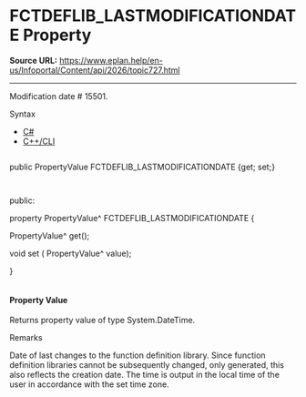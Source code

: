 # FCTDEFLIB_LASTMODIFICATIONDATE Property

**Source URL:** https://www.eplan.help/en-us/Infoportal/Content/api/2026/topic727.html

---

Modification date # 15501.

Syntax

- [C#](#i-syntax-CS)
- [C++/CLI](#i-syntax-CPP2005)

```
```
public PropertyValue FCTDEFLIB_LASTMODIFICATIONDATE {get; set;}
```
```

```
```
public:

property PropertyValue^ FCTDEFLIB_LASTMODIFICATIONDATE {

   PropertyValue^ get();

   void set (    PropertyValue^ value);

}
```
```

#### Property Value

Returns property value of type System.DateTime.

Remarks

Date of last changes to the function definition library. Since function definition libraries cannot be subsequently changed, only generated, this also reflects the creation date. The time is output in the local time of the user in accordance with the set time zone.

